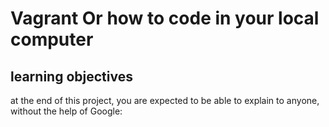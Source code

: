 # Vagrant Or how to code in your local computer

## learning objectives

at  the end of this project, you are expected to be able to explain to anyone, without the help of Google:


